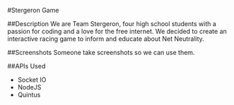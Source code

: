 #Stergeron Game

##Description
We are Team Stergeron, four high school students with a passion for coding and a love for the free internet. We decided to create an interactive racing game to inform and educate about Net Neutrality.

##Screenshots
Someone take screenshots so we can use them.

##APIs Used
* Socket IO
* NodeJS
* Quintus